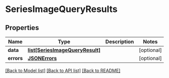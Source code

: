 # SeriesImageQueryResults

## Properties
Name | Type | Description | Notes
------------ | ------------- | ------------- | -------------
**data** | [**list[SeriesImageQueryResult]**](SeriesImageQueryResult.md) |  | [optional] 
**errors** | [**JSONErrors**](JSONErrors.md) |  | [optional] 

[[Back to Model list]](../README.md#documentation-for-models) [[Back to API list]](../README.md#documentation-for-api-endpoints) [[Back to README]](../README.md)


